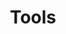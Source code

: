 ---
title: "Tools"
description: "This is some tool category"
slug: "tools"
image: "tool.jpg"
style:
background: "#2a9d8f"
color: "#fff"
---